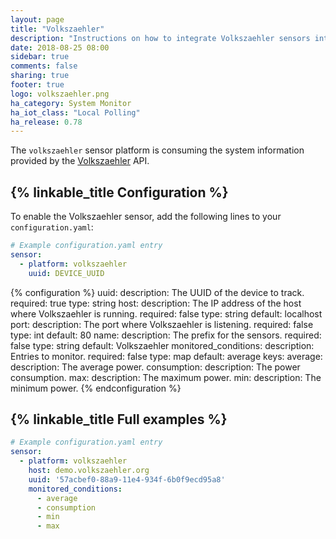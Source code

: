 ```yaml
---
layout: page
title: "Volkszaehler"
description: "Instructions on how to integrate Volkszaehler sensors into Home Assistant."
date: 2018-08-25 08:00
sidebar: true
comments: false
sharing: true
footer: true
logo: volkszaehler.png
ha_category: System Monitor
ha_iot_class: "Local Polling"
ha_release: 0.78
---
```


The `volkszaehler` sensor platform is consuming the system information provided by the [Volkszaehler](https://wiki.volkszaehler.org/) API.

## {% linkable_title Configuration %}

To enable the Volkszaehler sensor, add the following lines to your `configuration.yaml`:

```yaml
# Example configuration.yaml entry
sensor:
  - platform: volkszaehler
    uuid: DEVICE_UUID
```

{% configuration %}
uuid:
  description: The UUID of the device to track.
  required: true
  type: string
host:
  description: The IP address of the host where Volkszaehler is running.
  required: false
  type: string
  default: localhost
port:
  description: The port where Volkszaehler is listening.
  required: false
  type: int
  default: 80
name:
  description: The prefix for the sensors.
  required: false
  type: string
  default: Volkszaehler
monitored_conditions:
  description: Entries to monitor.
  required: false
  type: map
  default: average
  keys:
    average:
      description: The average power.
    consumption:
      description: The power consumption.
    max:
      description: The maximum power.
    min:
      description: The minimum power.
{% endconfiguration %}

## {% linkable_title Full examples %}

```yaml
# Example configuration.yaml entry
sensor:
  - platform: volkszaehler
    host: demo.volkszaehler.org
    uuid: '57acbef0-88a9-11e4-934f-6b0f9ecd95a8'
    monitored_conditions:
      - average
      - consumption
      - min
      - max
```

